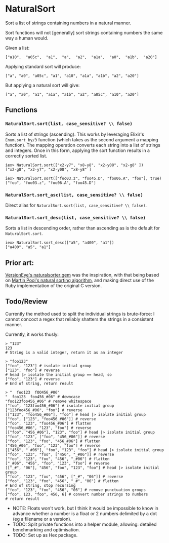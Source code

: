 NaturalSort
===========

Sort a list of strings containing numbers in a natural manner.

Sort functions will not [generally] sort strings containing
numbers the same way a human would.

Given a list:

```
["a10",  "a05c",  "a1",  "a",  "a2",  "a1a",  "a0",  "a1b",  "a20"]
```

Applying standard sort will produce:

```
["a", "a0", "a05c", "a1", "a10", "a1a", "a1b", "a2", "a20"]
```

But applying a natural sort will give:

```
["a", "a0", "a1", "a1a", "a1b", "a2", "a05c", "a10", "a20"]
```

## Functions

### `NaturalSort.sort(list, case_sensitive? \\ false)`

Sorts a list of strings (ascending).
This works by leveraging Elixir's
`Enum.sort_by/3` function (which takes as the second argument
a mapping function). The mapping operation converts each string
into a list of strings and integers. Once in this form, applying
the sort function results in a correctly sorted list.

```
iex> NaturalSort.sort(["x2-y7", "x8-y8", "x2-y08", "x2-g8" ])
["x2-g8", "x2-y7", "x2-y08", "x8-y8" ]

iex> NaturalSort.sort(["foo03.z", "foo45.D", "foo06.A", "foo"], true)
["foo", "foo03.z", "foo06.A", "foo45.D"]
```

### `NaturalSort.sort_asc(list, case_sensitive? \\ false)`

Direct alias for `NaturalSort.sort(list, case_sensitive? \\ false)`.


### `NaturalSort.sort_desc(list, case_sensitive? \\ false)`

Sorts a list in descending order, rather than ascending
as is the default for `NaturalSort.sort`.

```
iex> NaturalSort.sort_desc(["a5", "a400", "a1"])
["a400", "a5", "a1"]
```

## Prior art:

[VersionEye's naturalsorter gem](https://github.com/versioneye/naturalsorter)
was the inspiration, with that being based on
[Martin Pool's natural sorting algorithm](http://sourcefrog.net/projects/natsort/), and making direct use of the Ruby implementation of the original
C version.

## Todo/Review

Currently the method used to split the individual strings
is brute-force: I cannot concoct a regex that reliably
shatters the strings in a consistent manner.

Currently, it works thusly:
```
> "123"
123
# String is a valid integer, return it as an integer

> "foo123"
["foo", "123"] # isolate initial group
["123", "foo"] # reverse
# head |> isolate the initial group == head, so
["foo", "123"] # reverse
# End of string, return result

> "  foo123  fOO456_#06"
"  foo123  foo456_#06" # downcase
"foo123foo456_#06" # remove whitespace
["foo", "123foo456_#06"] # isolate initial group
["123foo456_#06", "foo"] # reverse
[["123", "foo456_#06"], "foo"] # head |> isolate initial group
["foo", ["123", "foo456_#06"]] # reverse
["foo", "123", "foo456_#06"] # flatten
["foo456_#06", "123", "foo"] # reverse
[["foo", "456_#06"], "123", "foo"] # head |> isolate initial group
["foo", "123", ["foo", "456_#06"]] # reverse
["foo", "123", "foo", "456_#06"] # flatten
["456_#06", "foo", "123", "foo"] # reverse
[["456", "_#06"], "foo", "123", "foo"] # head |> isolate initial group
["foo", "123", "foo", ["456", "_#06"]] # reverse
["foo", "123", "foo", "456", "_#06"] # flatten
["_#06", "456", "foo", "123", "foo"] # reverse
[["_#", "06"], "456", "foo", "123", "foo"] # head |> isolate initial group
["foo", "123", "foo", "456", ["_#", "06"]] # reverse
["foo", "123", "foo", "456", "_#", "06"] # flatten
# End of string, stop recursing
["foo", "123", "foo", "456", "06"] # remove punctuation groups
["foo", 123, "foo", 456, 6] # convert number strings to numbers
# return result
```

- NOTE: Floats won't work, but I think it would be impossible to
  know in advance whether a number is a float or 2 numbers
  delimited by a dot (eg a filename or a version).
- TODO: Split private functions into a helper module, allowing:
  detailed benchmarking and optimisation.
- TODO: Set up as Hex package.
